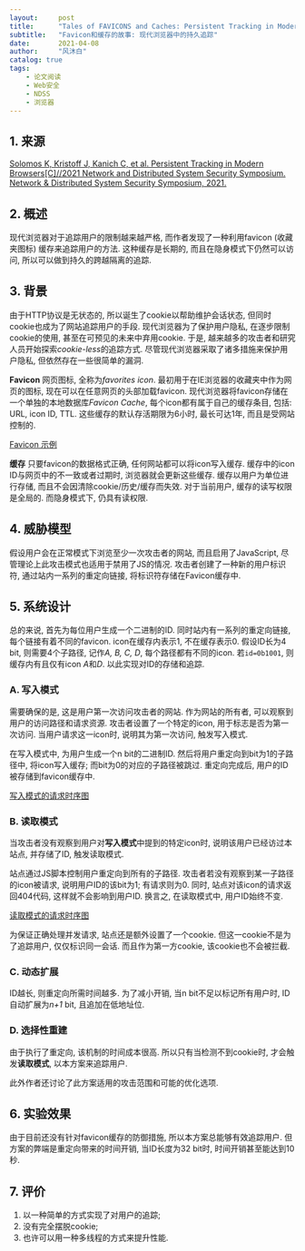 ```yaml
---
layout:     post
title:      "Tales of FAVICONS and Caches: Persistent Tracking in Modern Browsers"
subtitle:   "Favicon和缓存的故事: 现代浏览器中的持久追踪"
date:       2021-04-08
author:     "风沐白"
catalog: true
tags:
    - 论文阅读
    - Web安全
    - NDSS
    - 浏览器
---
```


## 1. 来源
[Solomos K, Kristoff J, Kanich C, et al. Persistent Tracking in Modern Browsers[C]//2021 Network and Distributed System Security Symposium. Network & Distributed System Security Symposium, 2021.](https://www.ndss-symposium.org/ndss-paper/tales-of-favicons-and-caches-persistent-tracking-in-modern-browsers/)

## 2. 概述

现代浏览器对于追踪用户的限制越来越严格, 而作者发现了一种利用favicon (收藏夹图标) 缓存来追踪用户的方法.
这种缓存是长期的, 而且在隐身模式下仍然可以访问, 所以可以做到持久的跨越隔离的追踪.

## 3. 背景

由于HTTP协议是无状态的, 所以诞生了cookie以帮助维护会话状态, 但同时cookie也成为了网站追踪用户的手段.
现代浏览器为了保护用户隐私, 在逐步限制cookie的使用, 甚至在可预见的未来中弃用cookie.
于是, 越来越多的攻击者和研究人员开始探索*cookie-less*的追踪方式. 尽管现代浏览器采取了诸多措施来保护用户隐私, 但依然存在一些很简单的漏洞.

**Favicon** 网页图标, 全称为*favorites icon*.
最初用于在IE浏览器的收藏夹中作为网页的图标, 现在可以在任意网页的头部加载favicon.
现代浏览器将favicon存储在一个单独的本地数据库*Favicon Cache*, 每个icon都有属于自己的缓存条目, 包括: URL, icon ID, TTL.
这些缓存的默认存活期限为6小时, 最长可达1年, 而且是受网站控制的.

[Favicon 示例](https://raw.githubusercontent.com/entr0pia/entr0pia.github.io/master/img/in-post/2021-04-08/favicon_examples.jpg)

**缓存** 只要favicon的数据格式正确, 任何网站都可以将icon写入缓存.
缓存中的icon ID与网页中的不一致或者过期时, 浏览器就会更新这些缓存.
缓存以用户为单位进行存储, 而且不会因清除cookie/历史/缓存而失效.
对于当前用户, 缓存的读写权限是全局的.
而隐身模式下, 仍具有读权限.

## 4. 威胁模型

假设用户会在正常模式下浏览至少一次攻击者的网站, 而且启用了JavaScript, 尽管理论上此攻击模式也适用于禁用了JS的情况.
攻击者创建了一种新的用户标识符, 通过站内一系列的重定向链接, 将标识符存储在Favicon缓存中.

## 5. 系统设计

总的来说, 首先为每位用户生成一个二进制的ID.
同时站内有一系列的重定向链接, 每个链接有着不同的favicon.
icon在缓存内表示1, 不在缓存表示0.
假设ID长为4 bit, 则需要4个子路径, 记作*A, B, C, D*, 每个路径都有不同的icon.
若```id=0b1001```, 则缓存内有且仅有icon *A*和*D*.
以此实现对ID的存储和追踪.

### A. 写入模式

需要确保的是, 这是用户第一次访问攻击者的网站.
作为网站的所有者, 可以观察到用户的访问路径和请求资源.
攻击者设置了一个特定的icon, 用于标志是否为第一次访问.
当用户请求这一icon时, 说明其为第一次访问, 触发写入模式.

在写入模式中, 为用户生成一个n bit的二进制ID.
然后将用户重定向到bit为1的子路径中, 将icon写入缓存; 而bit为0的对应的子路径被跳过.
重定向完成后, 用户的ID被存储到favicon缓存中.

[写入模式的请求时序图](https://raw.githubusercontent.com/entr0pia/entr0pia.github.io/master/img/in-post/2021-04-08/write.jpg)

### B. 读取模式

当攻击者没有观察到用户对**写入模式**中提到的特定icon时, 说明该用户已经访过本站点, 并存储了ID, 触发读取模式.

站点通过JS脚本控制用户重定向到所有的子路径.
攻击者若没有观察到某一子路径的icon被请求, 说明用户ID的该bit为1; 有请求则为0.
同时, 站点对该icon的请求返回404代码, 这样就不会影响到用户ID.
换言之, 在读取模式中, 用户ID始终不变.

[读取模式的请求时序图](https://raw.githubusercontent.com/entr0pia/entr0pia.github.io/master/img/in-post/2021-04-08/read.jpg)

为保证正确处理并发请求, 站点还是额外设置了一个cookie.
但这一cookie不是为了追踪用户, 仅仅标识同一会话.
而且作为第一方cookie, 该cookie也不会被拦截.

### C. 动态扩展

ID越长, 则重定向所需时间越多.
为了减小开销, 当n bit不足以标记所有用户时, ID自动扩展为*n+1* bit, 且追加在低地址位.

### D. 选择性重建

由于执行了重定向, 该机制的时间成本很高.
所以只有当检测不到cookie时, 才会触发**读取模式**, 以本方案来追踪用户.

此外作者还讨论了此方案适用的攻击范围和可能的优化选项.

## 6. 实验效果

由于目前还没有针对favicon缓存的防御措施, 所以本方案总能够有效追踪用户. 但方案的弊端是重定向带来的时间开销, 当ID长度为32 bit时, 时间开销甚至能达到10秒.

## 7. 评价

1. 以一种简单的方式实现了对用户的追踪;
2. 没有完全摆脱cookie;
3. 也许可以用一种多线程的方式来提升性能.